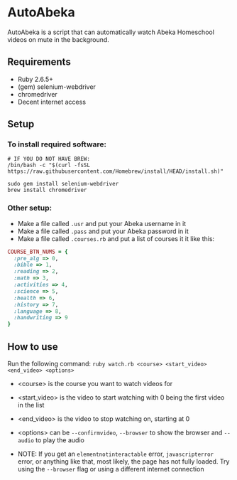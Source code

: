 # AutoAbeka

AutoAbeka is a script that can automatically watch Abeka Homeschool videos on mute in the background.

## Requirements

* Ruby 2.6.5+
* (gem) selenium-webdriver
* chromedriver
* Decent internet access

## Setup

### To install required software: 

```
# IF YOU DO NOT HAVE BREW:
/bin/bash -c "$(curl -fsSL https://raw.githubusercontent.com/Homebrew/install/HEAD/install.sh)"

sudo gem install selenium-webdriver
brew install chromedriver
```

### Other setup:

* Make a file called `.usr` and put your Abeka username in it
* Make a file called `.pass` and put your Abeka password in it
* Make a file called `.courses.rb` and put a list of courses it it like this:
```rb
COURSE_BTN_NUMS = {
  :pre_alg => 0,
  :bible => 1,
  :reading => 2,
  :math => 3,
  :activities => 4,
  :science => 5,
  :health => 6,
  :history => 7,
  :language => 8,
  :handwriting => 9
}
```

## How to use

Run the following command: `ruby watch.rb <course> <start_video> <end_video> <options>`

* \<course\> is the course you want to watch videos for
* \<start\_video\> is the video to start watching with 0 being the first video in the list
* \<end\_video\> is the video to stop watching on, starting at 0
* \<options\> can be `--confirmvideo`, `--browser` to show the browser and `--audio` to play the audio

* NOTE: If you get an `elementnotinteractable` error, `javascripterror` error, or anything like that, most likely, the page has not fully loaded. Try using the `--browser` flag or using a different internet connection
